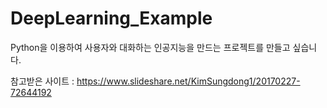 # DeepLearning_Example

Python을 이용하여 사용자와 대화하는 인공지능을 만드는 프로젝트를 만들고 싶습니다.

참고받은 사이트 : https://www.slideshare.net/KimSungdong1/20170227-72644192
